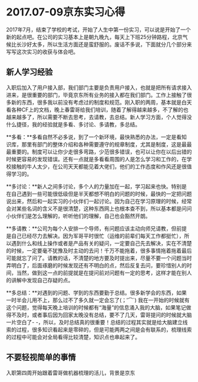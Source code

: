 # 2017.07-09京东实习心得

2017年7月，结束了学校的考试，开始了人生中第一份实习，可以说是开始了一个新的起点吧。在公司的实习基本上是朝九晚九，每天上下班25分钟路程，北京气候比长沙好太多，所以生活方面还是蛮舒服的。废话不多说，下面就分几个部分来写写这次实习的收获与体会吧。

## 新人学习经验

入职后加入了用户接入部，我们部门主要是负责用户接入，也就是把所有请求接入进来，是很重要的部门，毕竟京东所有业务的接入都在我们部门。工作上接触了很多新的东西，很多我以前没有考虑过的制度和规范。刚入职的两周，基本就是白天看各种CF上的文档，晚上春雷哥给我们培训，随着了解得越来越多，不了解的也越来越多了，所以需要不断去思考，去请教，去总结。新人学习方面，个人觉得没什么捷径，我的经验就是多看、多讨论、多请教，多总结。

**多看：**多看自然不必多说，到了一个新环境，最快熟悉的办法，一定是看知识库，那里有部门的整体介绍和各种需要遵守的规章制度，尤其是制度，这是最最最重要的。制度可以让你少走很多弯路，少范很多错误，也可以让你在以后出错的时候更容易的发现错误。还有一点就是多看看周围的人是怎么学习和工作的，在学校接触的牛人太少，在公司天天都能见着大佬们，他们的工作态度和作风还是很值得学习的。

**多讨论：**新人之间多讨论，多个人的力量加在一起，学习起来也快。特别是在自己遇到一些可能很低级但是半天都想不明白的问题的时候，最快的一定把问题说出来，然后和一起实习的小伙伴们一起讨论。因为自己在学习原理的时候，经常会对某些名词的含义不是很清楚，这种东西网上也根本查不到，所以基本都是问问小伙伴们是怎么理解的，听听他们的理解，自己也会豁然开朗。

**多请教：**公司为每个人安排一个导师，有问题应该主动向师兄请教，但前提是自己已经尽力去解决。因为军哥平时很忙（运维的前辈们每天工作都挺忙），所以遇到什么和线上操作或者是产品有关的疑问，一定要自己先去解决，实在不清楚的时候，一定要毫不犹豫及时主动的去问！千万不能拖着，很多事情拖着拖着最后可能就忘了问了。请教的话，不清楚的地方要及时提出来，尽量不要一个问题当时弄明白了，后面琢磨的时候发现还有不明白的点，然后反复去问，要珍惜别人的时间，当然，做到这一点的前提就是在提问前对问题有一定的思考，这样才能在别人的讲解中发现自己存疑的点。

**多总结：**对遇到的问题、学到的东西要勤于总结。很多新学会的东西，如果一时半会儿用不上，那么过不了多久就一定会忘了(；′⌒`) 我在一开始的时候就有这个问题，觉得每天晚上培训的时候都有“海量”的信息涌入我的大脑，如果笔记做得不及时，或者事后因为回家太晚没有总结，要不了几天，雷哥提问的时候就大脑一片空白了- -，所以，及时总结真的很重要！总结的过程其实就是给大脑建立线索的过程，很多知识看起来是零碎的，但是可能两两之间是会有联系的，梳理线索的过程中可能会对全局看得比较清楚，知识点也串起来了。

## 不要轻视简单的事情

入职第四周开始跟着雷哥做机器梳理的活儿，背景是京东